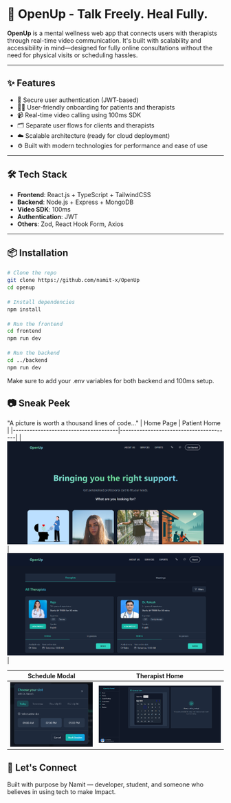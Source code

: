 # 🧠 OpenUp - Talk Freely. Heal Fully.

**OpenUp** is a mental wellness web app that connects users with therapists through real-time video communication. It's built with scalability and accessibility in mind—designed for fully online consultations without the need for physical visits or scheduling hassles.

---

## ✨ Features

- 🔐 Secure user authentication (JWT-based)
- 🧍‍♂️ User-friendly onboarding for patients and therapists
- 📹 Real-time video calling using 100ms SDK
- 🗂️ Separate user flows for clients and therapists
- ☁️ Scalable architecture (ready for cloud deployment)
- ⚙️ Built with modern technologies for performance and ease of use

---

## 🛠 Tech Stack

- **Frontend**: React.js + TypeScript + TailwindCSS  
- **Backend**: Node.js + Express + MongoDB  
- **Video SDK**: 100ms  
- **Authentication**: JWT  
- **Others**: Zod, React Hook Form, Axios

---

## 📦 Installation

```bash
# Clone the repo
git clone https://github.com/namit-x/OpenUp
cd openup

# Install dependencies
npm install

# Run the frontend
cd frontend
npm run dev

# Run the backend
cd ../backend
npm run dev
```

Make sure to add your .env variables for both backend and 100ms setup.

## 📷 Sneak Peek
"A picture is worth a thousand lines of code..."
| Home Page                             | Patient Home                           |
|--------------------------------------|----------------------------------------|
| ![Home](./Frontend/public/HomePage.png)       | ![Info](./Frontend/public/PatientHome.png)      |

| Schedule Modal                         | Therapist Home                         |
|--------------------------------------|----------------------------------------|
| ![Items](./Frontend/public/ScheduleModal.png)  | ![Cakes](./Frontend/public/TherapistHome.png)           |

## 🤝 Let's Connect
Built with purpose by Namit — developer, student, and someone who believes in using tech to make Impact.
